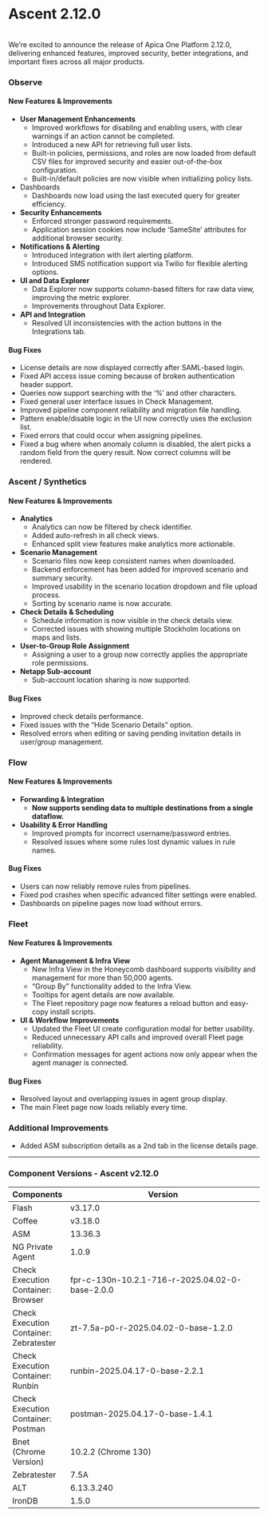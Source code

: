 # Ascent 2.12.0

\
We’re excited to announce the release of Apica One Platform 2.12.0, delivering enhanced features, improved security, better integrations, and important fixes across all major products.

### Observe <a href="#observe" id="observe"></a>

#### New Features & Improvements

* **User Management Enhancements**
  * Improved workflows for disabling and enabling users, with clear warnings if an action cannot be completed.
  * Introduced a new API for retrieving full user lists.
  * Built-in policies, permissions, and roles are now loaded from default CSV files for improved security and easier out-of-the-box configuration.
  * Built-in/default policies are now visible when initializing policy lists.
* Dashboards
  * Dashboards now load using the last executed query for greater efficiency.
* **Security Enhancements**
  * Enforced stronger password requirements.
  * Application session cookies now include ‘SameSite’ attributes for additional browser security.
* **Notifications & Alerting**
  * Introduced integration with ilert alerting platform.
  * Introduced SMS notification support via Twilio for flexible alerting options.
* **UI and Data Explorer**
  * Data Explorer now supports column-based filters for raw data view, improving the metric explorer.
  * Improvements throughout Data Explorer.
* **API and Integration**
  * Resolved UI inconsistencies with the action buttons in the Integrations tab.

#### Bug Fixes

* License details are now displayed correctly after SAML-based login.
* Fixed API access issue coming because of broken authentication header support.
* Queries now support searching with the ‘%’ and other characters.
* Fixed general user interface issues in Check Management.
* Improved pipeline component reliability and migration file handling.
* Pattern enable/disable logic in the UI now correctly uses the exclusion list.
* Fixed errors that could occur when assigning pipelines.
* Fixed a bug where when anomaly column is disabled, the alert picks a random field from the query result. Now correct columns will be rendered.&#x20;

### Ascent / Synthetics <a href="#ascent--synthetics" id="ascent--synthetics"></a>

#### New Features & Improvements

* **Analytics**
  * Analytics can now be filtered by check identifier.
  * Added auto-refresh in all check views.
  * Enhanced split view features make analytics more actionable.
* **Scenario Management**
  * Scenario files now keep consistent names when downloaded.
  * Backend enforcement has been added for improved scenario and summary security.
  * Improved usability in the scenario location dropdown and file upload process.
  * Sorting by scenario name is now accurate.
* **Check Details & Scheduling**
  * Schedule information is now visible in the check details view.
  * Corrected issues with showing multiple Stockholm locations on maps and lists.
* **User-to-Group Role Assignment**
  * Assigning a user to a group now correctly applies the appropriate role permissions.
* **Netapp Sub-account**
  * Sub-account location sharing is now supported.

#### Bug Fixes

* Improved check details performance.
* Fixed issues with the “Hide Scenario Details” option.
* Resolved errors when editing or saving pending invitation details in user/group management.

### Flow <a href="#flow" id="flow"></a>

#### New Features & Improvements

* **Forwarding & Integration**
  * **Now supports sending data to multiple destinations from a single dataflow.**
* **Usability & Error Handling**
  * Improved prompts for incorrect username/password entries.
  * Resolved issues where some rules lost dynamic values in rule names.

#### Bug Fixes

* Users can now reliably remove rules from pipelines.
* Fixed pod crashes when specific advanced filter settings were enabled.
* Dashboards on pipeline pages now load without errors.

### Fleet <a href="#fleet" id="fleet"></a>

#### New Features & Improvements

* **Agent Management & Infra View**
  * New Infra View in the Honeycomb dashboard supports visibility and management for more than 50,000 agents.
  * “Group By” functionality added to the Infra View.
  * Tooltips for agent details are now available.
  * The Fleet repository page now features a reload button and easy-copy install scripts.
* **UI & Workflow Improvements**
  * Updated the Fleet UI create configuration modal for better usability.
  * Reduced unnecessary API calls and improved overall Fleet page reliability.
  * Confirmation messages for agent actions now only appear when the agent manager is connected.

#### Bug Fixes

* Resolved layout and overlapping issues in agent group display.
* The main Fleet page now loads reliably every time.

### Additional Improvements <a href="#additional-improvements" id="additional-improvements"></a>

* Added ASM subscription details as a 2nd tab in the license details page.

***

### Component Versions - Ascent v2.12.0

<table><thead><tr><th>Components</th><th width="410">Version</th></tr></thead><tbody><tr><td>Flash</td><td>v3.17.0</td></tr><tr><td>Coffee</td><td>v3.18.0</td></tr><tr><td>ASM</td><td>13.36.3</td></tr><tr><td>NG Private Agent</td><td>1.0.9</td></tr><tr><td>Check Execution Container: Browser</td><td>fpr-c-130n-10.2.1-716-r-2025.04.02-0-base-2.0.0</td></tr><tr><td>Check Execution Container: Zebratester</td><td>zt-7.5a-p0-r-2025.04.02-0-base-1.2.0</td></tr><tr><td>Check Execution Container: Runbin</td><td>runbin-2025.04.17-0-base-2.2.1</td></tr><tr><td>Check Execution Container: Postman</td><td>postman-2025.04.17-0-base-1.4.1</td></tr><tr><td>Bnet (Chrome Version)</td><td>10.2.2 (Chrome 130)</td></tr><tr><td>Zebratester</td><td>7.5A</td></tr><tr><td>ALT</td><td>6.13.3.240</td></tr><tr><td>IronDB</td><td>1.5.0</td></tr></tbody></table>
